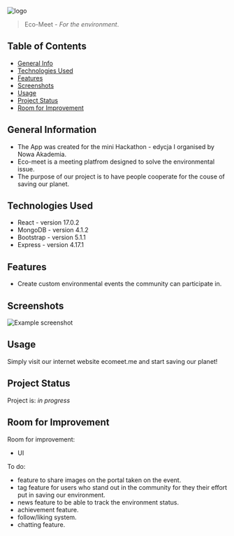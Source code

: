 ![logo](https://user-images.githubusercontent.com/60068941/136265139-f4ea2599-e9cf-438e-b9a3-35ab1a1e6236.png)

> Eco-Meet - _For the environment_.

## Table of Contents
* [General Info](#general-information)
* [Technologies Used](#technologies-used)
* [Features](#features)
* [Screenshots](#screenshots)
* [Usage](#usage)
* [Project Status](#project-status)
* [Room for Improvement](#room-for-improvement)


## General Information
- The App was created for the mini Hackathon - edycja I organised by Nowa Akademia.
- Eco-meet is a meeting platfrom designed to solve the environmental issue.
- The purpose of our project is to have people cooperate for the couse of saving our planet.

## Technologies Used
- React - version 17.0.2
- MongoDB - version 4.1.2
- Bootstrap - version 5.1.1
- Express - version 4.17.1


## Features
- Create custom environmental events the community can participate in.


## Screenshots
![Example screenshot](./img/screenshot.png)
<!-- If you have screenshots you'd like to share, include them here. -->


## Usage
Simply visit our internet website ecomeet.me and start saving our planet!


## Project Status
Project is: _in progress_


## Room for Improvement

Room for improvement:
- UI 

To do:
- feature to share images on the portal taken on the event.
- tag feature for users who stand out in the community for they their effort put in saving our environment.
- news feature to be able to track the environment status.
- achievement feature.
- follow/liking system.
- chatting feature.

